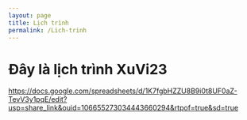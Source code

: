 ```yaml
---
layout: page
title: Lịch trình
permalink: /Lich-trinh
---
```

# Đây là lịch trình XuVi23
https://docs.google.com/spreadsheets/d/1K7fgbHZZU8B9i0t8UF0aZ-TevV3y1pqE/edit?usp=share_link&ouid=106655273034443660294&rtpof=true&sd=true
